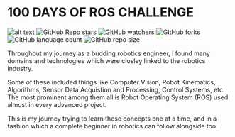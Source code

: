 # 100 DAYS OF ROS CHALLENGE

![alt text](https://github.com/JatinVira/100-Days-of-Ros/blob/main/image/Cover.jpg?raw=true)
![GitHub Repo stars](https://img.shields.io/github/stars/JatinVira/100-Days-of-Ros?color=darkblue&style=for-the-badge) ![GitHub watchers](https://img.shields.io/github/watchers/JatinVira/100-Days-of-Ros?color=darkblue&style=for-the-badge) ![GitHub forks](https://img.shields.io/github/forks/JatinVira/100-Days-of-Ros?color=darkblue&style=for-the-badge) ![GitHub language count](https://img.shields.io/github/languages/count/JatinVira/100-Days-of-Ros?color=darkblue&style=for-the-badge) ![GitHub repo size](https://img.shields.io/github/repo-size/JatinVira/100-Days-of-Ros?color=darkblue&style=for-the-badge) 

Throughout my journey as a budding robotics engineer,
i found many domains and technologies which were closley 
linked to the robotics industry.

Some of these included things like Computer Vision,
Robot Kinematics, Algorithms, Sensor Data Acquistion and Processing,
Control Systems, etc. The most prominent among them all is 
Robot Operating System (ROS) used almost in every advanced project.

This is my journey trying to learn these concepts one at a time, 
and in a fashion which a complete beginner in robotics can follow alongside too.


